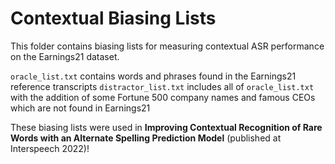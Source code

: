 # Contextual Biasing Lists

This folder contains biasing lists for measuring contextual ASR performance on the Earnings21 dataset. 

`oracle_list.txt` contains words and phrases found in the Earnings21 reference transcripts
`distractor_list.txt` includes all of `oracle_list.txt` with the addition of some Fortune 500 company names and famous CEOs which are not found in Earnings21

These biasing lists were used in **Improving Contextual Recognition of Rare Words with an Alternate Spelling Prediction Model** (published at Interspeech 2022)!